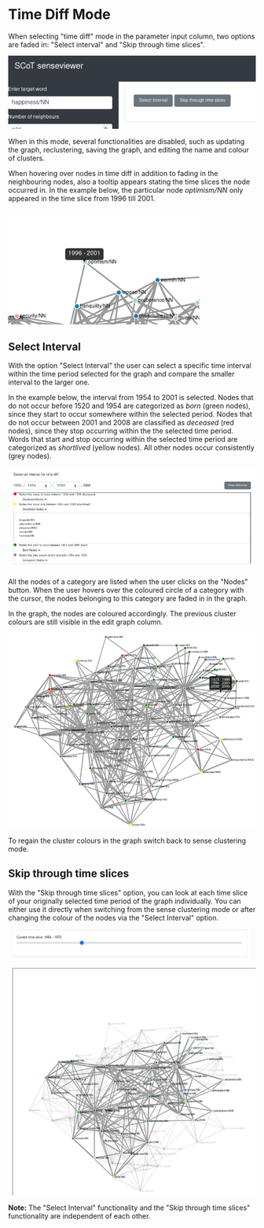 # Time Diff Mode

When selecting "time diff" mode in the parameter input column, two options are faded in: "Select interval" and "Skip through time slices".

![Time Diff](./images/time_diff.png)

When in this mode, several functionalities are disabled, such as updating the graph, reclustering, saving the graph, and editing the name and colour of clusters.

When hovering over nodes in time diff in addition to fading in the neighbouring nodes, also a tooltip appears stating the time slices the node occurred in. In the example below, the particular node *optimism/NN* only appeared in the time slice from 1996 till 2001.

![Tooltip](./images/tooltip_time_diff.png)


## Select Interval

With the option "Select Interval" the user can select a specific time interval within the time period selected for the graph and compare the smaller interval to the larger one.

In the example below, the interval from 1954 to 2001 is selected. Nodes that do not occur before 1520 and 1954 are categorized as *born* (green nodes), since they start to occur somewhere within the selected period. Nodes that do not occur between 2001 and 2008 are classified as *deceased* (red nodes), since they stop occurring within the the selected time period. Words that start and stop occurring within the selected time period are categorized as *shortlived* (yellow nodes). All other nodes occur consistently (grey nodes).

![Select Interval](./images/select_interval.png)

All the nodes of a category are listed when the user clicks on the "Nodes" button. When the user hovers over the coloured circle of a category with the cursor, the nodes belonging to this category are faded in in the graph.

In the graph, the nodes are coloured accordingly. The previous cluster colours are still visible in the edit graph column. 

![Time Interval Graph](./images/fixed_time_diff_graph.png)

To regain the cluster colours in the graph switch back to sense clustering mode.


## Skip through time slices

With the "Skip through time slices" option, you can look at each time slice of your originally selected time period of the graph individually. You can either use it directly when switching from the sense clustering mode or after changing the colour of the nodes via the "Select Interval" option. 

![Skip Through Time Slices](./images/skip_though.png)

**Note:** The "Select Interval" functionality and the "Skip through time slices" functionality are independent of each other.